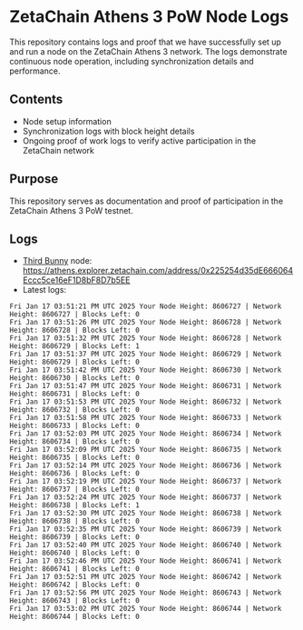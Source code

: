 # ZetaChain Athens 3 PoW Node Logs
This repository contains logs and proof that we have successfully set up and run a node on the ZetaChain Athens 3 network. The logs demonstrate continuous node operation, including synchronization details and performance.

## Contents
- Node setup information
- Synchronization logs with block height details
- Ongoing proof of work logs to verify active participation in the ZetaChain network

## Purpose
This repository serves as documentation and proof of participation in the ZetaChain Athens 3 PoW testnet.

## Logs

- [Third Bunny](https://thirdbunny.xyz/) node: https://athens.explorer.zetachain.com/address/0x225254d35dE666064Eccc5ce16eF1D8bF8D7b5EE
- Latest logs:
```
Fri Jan 17 03:51:21 PM UTC 2025 Your Node Height: 8606727 | Network Height: 8606727 | Blocks Left: 0
Fri Jan 17 03:51:26 PM UTC 2025 Your Node Height: 8606728 | Network Height: 8606728 | Blocks Left: 0
Fri Jan 17 03:51:32 PM UTC 2025 Your Node Height: 8606728 | Network Height: 8606729 | Blocks Left: 1
Fri Jan 17 03:51:37 PM UTC 2025 Your Node Height: 8606729 | Network Height: 8606729 | Blocks Left: 0
Fri Jan 17 03:51:42 PM UTC 2025 Your Node Height: 8606730 | Network Height: 8606730 | Blocks Left: 0
Fri Jan 17 03:51:47 PM UTC 2025 Your Node Height: 8606731 | Network Height: 8606731 | Blocks Left: 0
Fri Jan 17 03:51:53 PM UTC 2025 Your Node Height: 8606732 | Network Height: 8606732 | Blocks Left: 0
Fri Jan 17 03:51:58 PM UTC 2025 Your Node Height: 8606733 | Network Height: 8606733 | Blocks Left: 0
Fri Jan 17 03:52:03 PM UTC 2025 Your Node Height: 8606734 | Network Height: 8606734 | Blocks Left: 0
Fri Jan 17 03:52:09 PM UTC 2025 Your Node Height: 8606735 | Network Height: 8606735 | Blocks Left: 0
Fri Jan 17 03:52:14 PM UTC 2025 Your Node Height: 8606736 | Network Height: 8606736 | Blocks Left: 0
Fri Jan 17 03:52:19 PM UTC 2025 Your Node Height: 8606737 | Network Height: 8606737 | Blocks Left: 0
Fri Jan 17 03:52:24 PM UTC 2025 Your Node Height: 8606737 | Network Height: 8606738 | Blocks Left: 1
Fri Jan 17 03:52:30 PM UTC 2025 Your Node Height: 8606738 | Network Height: 8606738 | Blocks Left: 0
Fri Jan 17 03:52:35 PM UTC 2025 Your Node Height: 8606739 | Network Height: 8606739 | Blocks Left: 0
Fri Jan 17 03:52:40 PM UTC 2025 Your Node Height: 8606740 | Network Height: 8606740 | Blocks Left: 0
Fri Jan 17 03:52:46 PM UTC 2025 Your Node Height: 8606741 | Network Height: 8606741 | Blocks Left: 0
Fri Jan 17 03:52:51 PM UTC 2025 Your Node Height: 8606742 | Network Height: 8606742 | Blocks Left: 0
Fri Jan 17 03:52:56 PM UTC 2025 Your Node Height: 8606743 | Network Height: 8606743 | Blocks Left: 0
Fri Jan 17 03:53:02 PM UTC 2025 Your Node Height: 8606744 | Network Height: 8606744 | Blocks Left: 0
```
